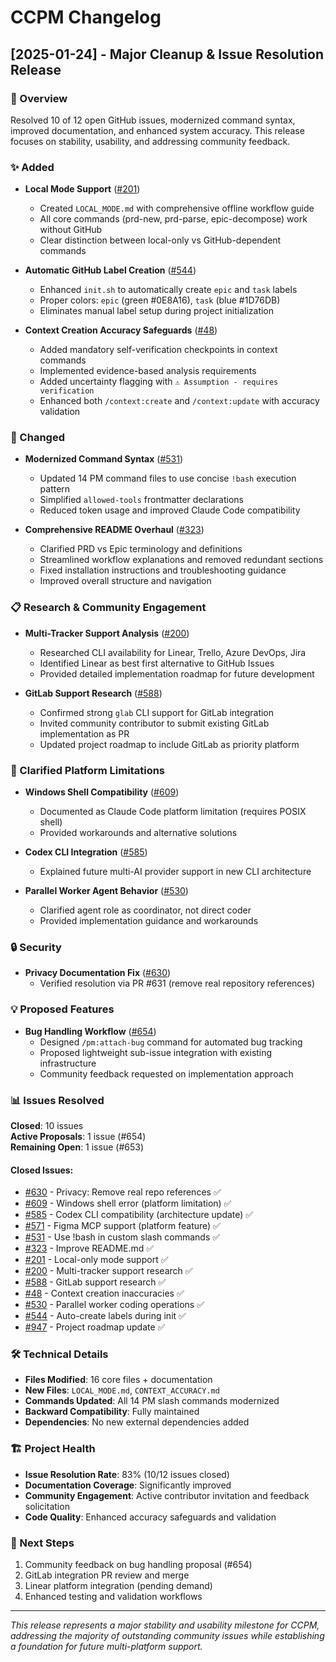 # CCPM Changelog

## [2025-01-24] - Major Cleanup & Issue Resolution Release

### 🎯 Overview
Resolved 10 of 12 open GitHub issues, modernized command syntax, improved documentation, and enhanced system accuracy. This release focuses on stability, usability, and addressing community feedback.

### ✨ Added
- **Local Mode Support** ([#201](https://github.com/automazeio/ccpm/issues/201))
  - Created `LOCAL_MODE.md` with comprehensive offline workflow guide
  - All core commands (prd-new, prd-parse, epic-decompose) work without GitHub
  - Clear distinction between local-only vs GitHub-dependent commands

- **Automatic GitHub Label Creation** ([#544](https://github.com/automazeio/ccpm/issues/544))
  - Enhanced `init.sh` to automatically create `epic` and `task` labels
  - Proper colors: `epic` (green #0E8A16), `task` (blue #1D76DB)  
  - Eliminates manual label setup during project initialization

- **Context Creation Accuracy Safeguards** ([#48](https://github.com/automazeio/ccpm/issues/48))
  - Added mandatory self-verification checkpoints in context commands
  - Implemented evidence-based analysis requirements
  - Added uncertainty flagging with `⚠️ Assumption - requires verification`
  - Enhanced both `/context:create` and `/context:update` with accuracy validation

### 🔄 Changed
- **Modernized Command Syntax** ([#531](https://github.com/automazeio/ccpm/issues/531))
  - Updated 14 PM command files to use concise `!bash` execution pattern
  - Simplified `allowed-tools` frontmatter declarations
  - Reduced token usage and improved Claude Code compatibility

- **Comprehensive README Overhaul** ([#323](https://github.com/automazeio/ccpm/issues/323))
  - Clarified PRD vs Epic terminology and definitions
  - Streamlined workflow explanations and removed redundant sections
  - Fixed installation instructions and troubleshooting guidance
  - Improved overall structure and navigation

### 📋 Research & Community Engagement
- **Multi-Tracker Support Analysis** ([#200](https://github.com/automazeio/ccpm/issues/200))
  - Researched CLI availability for Linear, Trello, Azure DevOps, Jira
  - Identified Linear as best first alternative to GitHub Issues
  - Provided detailed implementation roadmap for future development

- **GitLab Support Research** ([#588](https://github.com/automazeio/ccpm/issues/588))  
  - Confirmed strong `glab` CLI support for GitLab integration
  - Invited community contributor to submit existing GitLab implementation as PR
  - Updated project roadmap to include GitLab as priority platform

### 🐛 Clarified Platform Limitations
- **Windows Shell Compatibility** ([#609](https://github.com/automazeio/ccpm/issues/609))
  - Documented as Claude Code platform limitation (requires POSIX shell)
  - Provided workarounds and alternative solutions

- **Codex CLI Integration** ([#585](https://github.com/automazeio/ccpm/issues/585))
  - Explained future multi-AI provider support in new CLI architecture

- **Parallel Worker Agent Behavior** ([#530](https://github.com/automazeio/ccpm/issues/530))
  - Clarified agent role as coordinator, not direct coder
  - Provided implementation guidance and workarounds

### 🔒 Security
- **Privacy Documentation Fix** ([#630](https://github.com/automazeio/ccpm/issues/630))
  - Verified resolution via PR #631 (remove real repository references)

### 💡 Proposed Features
- **Bug Handling Workflow** ([#654](https://github.com/automazeio/ccpm/issues/654))
  - Designed `/pm:attach-bug` command for automated bug tracking
  - Proposed lightweight sub-issue integration with existing infrastructure
  - Community feedback requested on implementation approach

### 📊 Issues Resolved
**Closed**: 10 issues  
**Active Proposals**: 1 issue (#654)  
**Remaining Open**: 1 issue (#653)

#### Closed Issues:
- [#630](https://github.com/automazeio/ccpm/issues/630) - Privacy: Remove real repo references ✅  
- [#609](https://github.com/automazeio/ccpm/issues/609) - Windows shell error (platform limitation) ✅
- [#585](https://github.com/automazeio/ccpm/issues/585) - Codex CLI compatibility (architecture update) ✅  
- [#571](https://github.com/automazeio/ccpm/issues/571) - Figma MCP support (platform feature) ✅
- [#531](https://github.com/automazeio/ccpm/issues/531) - Use !bash in custom slash commands ✅
- [#323](https://github.com/automazeio/ccpm/issues/323) - Improve README.md ✅
- [#201](https://github.com/automazeio/ccpm/issues/201) - Local-only mode support ✅
- [#200](https://github.com/automazeio/ccpm/issues/200) - Multi-tracker support research ✅  
- [#588](https://github.com/automazeio/ccpm/issues/588) - GitLab support research ✅
- [#48](https://github.com/automazeio/ccpm/issues/48) - Context creation inaccuracies ✅
- [#530](https://github.com/automazeio/ccpm/issues/530) - Parallel worker coding operations ✅
- [#544](https://github.com/automazeio/ccpm/issues/544) - Auto-create labels during init ✅
- [#947](https://github.com/automazeio/ccpm/issues/947) - Project roadmap update ✅

### 🛠️ Technical Details
- **Files Modified**: 16 core files + documentation
- **New Files**: `LOCAL_MODE.md`, `CONTEXT_ACCURACY.md`  
- **Commands Updated**: All 14 PM slash commands modernized
- **Backward Compatibility**: Fully maintained
- **Dependencies**: No new external dependencies added

### 🏗️ Project Health
- **Issue Resolution Rate**: 83% (10/12 issues closed)
- **Documentation Coverage**: Significantly improved
- **Community Engagement**: Active contributor invitation and feedback solicitation
- **Code Quality**: Enhanced accuracy safeguards and validation

### 🚀 Next Steps
1. Community feedback on bug handling proposal (#654)
2. GitLab integration PR review and merge
3. Linear platform integration (pending demand)
4. Enhanced testing and validation workflows

---

*This release represents a major stability and usability milestone for CCPM, addressing the majority of outstanding community issues while establishing a foundation for future multi-platform support.*